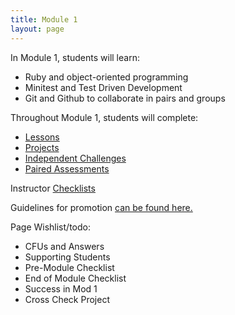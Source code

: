 ```yaml
---
title: Module 1
layout: page
---
```


In Module 1, students will learn:

* Ruby and object-oriented programming
* Minitest and Test Driven Development
* Git and Github to collaborate in pairs and groups

Throughout Module 1, students will complete:

* [Lessons](/module1/lessons/index.html)
* [Projects](/module1/projects/index.html)
* [Independent Challenges](/module1/independent_challenges.html)
* [Paired Assessments](/module1/paired_assessments.html)

Instructor [Checklists](/module1/weekly-checklists.html)

Guidelines for promotion [can be found here.](/module1/promotion.html)

Page Wishlist/todo:

* CFUs and Answers
* Supporting Students
* Pre-Module Checklist
* End of Module Checklist
* Success in Mod 1
* Cross Check Project
